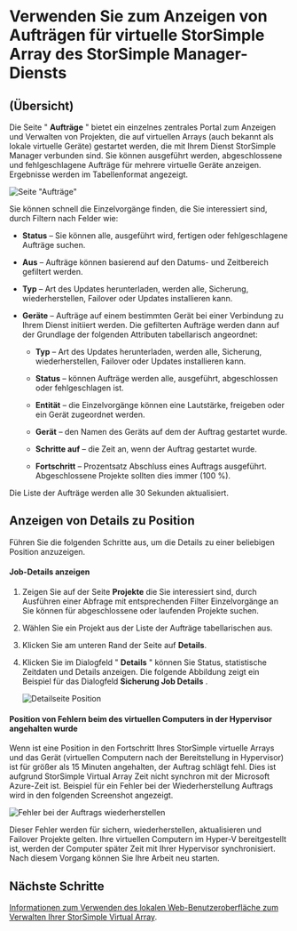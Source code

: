 <properties 
   pageTitle="Anzeigen und Verwalten von StorSimple Virtual Array Aufträge | Microsoft Azure"
   description="Beschreibt die Seite StorSimple Manager Aufträge und zur gemeinsamen Nutzung von kürzlich geführten und aktuellen Aufträge für die virtuelle StorSimple Array nachverfolgen."
   services="storsimple"
   documentationCenter="NA"
   authors="alkohli"
   manager="carmonm"
   editor=""/>
<tags 
   ms.service="storsimple"
   ms.devlang="NA"
   ms.topic="article"
   ms.tgt_pltfrm="NA"
   ms.workload="na"
   ms.date="06/07/2016"
   ms.author="alkohli" />

# <a name="use-the-storsimple-manager-service-to-view-jobs-for-the-storsimple-virtual-array"></a>Verwenden Sie zum Anzeigen von Aufträgen für virtuelle StorSimple Array des StorSimple Manager-Diensts

## <a name="overview"></a>(Übersicht)

Die Seite " **Aufträge** " bietet ein einzelnes zentrales Portal zum Anzeigen und Verwalten von Projekten, die auf virtuellen Arrays (auch bekannt als lokale virtuelle Geräte) gestartet werden, die mit Ihrem Dienst StorSimple Manager verbunden sind. Sie können ausgeführt werden, abgeschlossene und fehlgeschlagene Aufträge für mehrere virtuelle Geräte anzeigen. Ergebnisse werden im Tabellenformat angezeigt. 

![Seite "Aufträge"](./media/storsimple-ova-manage-jobs/ovajobs1.png)

Sie können schnell die Einzelvorgänge finden, die Sie interessiert sind, durch Filtern nach Felder wie:

- **Status** – Sie können alle, ausgeführt wird, fertigen oder fehlgeschlagene Aufträge suchen.
- **Aus** – Aufträge können basierend auf den Datums- und Zeitbereich gefiltert werden.
- **Typ** – Art des Updates herunterladen, werden alle, Sicherung, wiederherstellen, Failover oder Updates installieren kann.
- **Geräte** – Aufträge auf einem bestimmten Gerät bei einer Verbindung zu Ihrem Dienst initiiert werden. Die gefilterten Aufträge werden dann auf der Grundlage der folgenden Attributen tabellarisch angeordnet:

    - **Typ** – Art des Updates herunterladen, werden alle, Sicherung, wiederherstellen, Failover oder Updates installieren kann.

    - **Status** – können Aufträge werden alle, ausgeführt, abgeschlossen oder fehlgeschlagen ist.

    - **Entität** – die Einzelvorgänge können eine Lautstärke, freigeben oder ein Gerät zugeordnet werden. 

    - **Gerät** – den Namen des Geräts auf dem der Auftrag gestartet wurde.

    - **Schritte auf** – die Zeit an, wenn der Auftrag gestartet wurde.

    - **Fortschritt** – Prozentsatz Abschluss eines Auftrags ausgeführt. Abgeschlossene Projekte sollten dies immer (100 %).

Die Liste der Aufträge werden alle 30 Sekunden aktualisiert.

## <a name="view-job-details"></a>Anzeigen von Details zu Position

Führen Sie die folgenden Schritte aus, um die Details zu einer beliebigen Position anzuzeigen.

#### <a name="to-view-job-details"></a>Job-Details anzeigen

1. Zeigen Sie auf der Seite **Projekte** die Sie interessiert sind, durch Ausführen einer Abfrage mit entsprechenden Filter Einzelvorgänge an Sie können für abgeschlossene oder laufenden Projekte suchen.

2. Wählen Sie ein Projekt aus der Liste der Aufträge tabellarischen aus.

3. Klicken Sie am unteren Rand der Seite auf **Details**.

4. Klicken Sie im Dialogfeld " **Details** " können Sie Status, statistische Zeitdaten und Details anzeigen. Die folgende Abbildung zeigt ein Beispiel für das Dialogfeld **Sicherung Job Details** .
 
    ![Detailseite Position](./media/storsimple-ova-manage-jobs/ovajobs2.png)

#### <a name="job-failures-when-the-virtual-machine-is-paused-in-the-hypervisor"></a>Position von Fehlern beim des virtuellen Computers in der Hypervisor angehalten wurde

Wenn ist eine Position in den Fortschritt Ihres StorSimple virtuelle Arrays und das Gerät (virtuellen Computern nach der Bereitstellung in Hypervisor) ist für größer als 15 Minuten angehalten, der Auftrag schlägt fehl. Dies ist aufgrund StorSimple Virtual Array Zeit nicht synchron mit der Microsoft Azure-Zeit ist. Beispiel für ein Fehler bei der Wiederherstellung Auftrags wird in den folgenden Screenshot angezeigt.

![Fehler bei der Auftrags wiederherstellen](./media/storsimple-ova-manage-jobs/restorejobfailure.png)

Dieser Fehler werden für sichern, wiederherstellen, aktualisieren und Failover Projekte gelten. Ihre virtuellen Computern im Hyper-V bereitgestellt ist, werden der Computer später Zeit mit Ihrer Hypervisor synchronisiert. Nach diesem Vorgang können Sie Ihre Arbeit neu starten. 

## <a name="next-steps"></a>Nächste Schritte

[Informationen zum Verwenden des lokalen Web-Benutzeroberfläche zum Verwalten Ihrer StorSimple Virtual Array](storsimple-ova-web-ui-admin.md).
